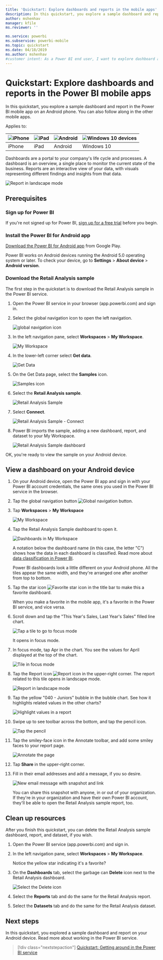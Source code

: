 ```yaml
---
title: 'Quickstart: Explore dashboards and reports in the mobile apps'
description: In this quickstart, you explore a sample dashboard and report in the Power BI mobile apps.
author: mshenhav
manager: kfile
ms.reviewer: ''

ms.service: powerbi
ms.subservice: powerbi-mobile
ms.topic: quickstart
ms.date: 04/18/2019
ms.author: mshenhav
#customer intent: As a Power BI end user, I want to explore dashboard and report capabilities in the mobile apps so I know what's possible.
---
```

# Quickstart: Explore dashboards and reports in the Power BI mobile apps
In this quickstart, you explore a sample dashboard and report in the Power BI mobile app on an Android phone. You can also follow along in the other mobile apps. 

Applies to:

| ![iPhone](./media/mobile-apps-quickstart-view-dashboard-report/iphone-logo-30-px.png) | ![iPad](./media/mobile-apps-quickstart-view-dashboard-report/ipad-logo-30-px.png) | ![Android](./media/mobile-apps-quickstart-view-dashboard-report/android-logo-30-px.png) | ![Windows 10 devices](./media/mobile-apps-quickstart-view-dashboard-report/win-10-logo-30-px.png) |
|:--- |:--- |:--- |:--- |
| iPhone | iPad | Android | Windows 10 |

Dashboards are a portal to your company's life cycle and processes. A dashboard is an overview, a single place to monitor the current state of the business. Reports are an interactive view of your data, with visuals representing different findings and insights from that data. 

![Report in landscape mode](././media/mobile-apps-quickstart-view-dashboard-report/power-bi-android-quickstart-report.png)

## Prerequisites

### Sign up for Power BI
If you're not signed up for Power BI, [sign up for a free trial](https://app.powerbi.com/signupredirect?pbi_source=web) before you begin.

### Install the Power BI for Android app
[Download the Power BI for Android app](http://go.microsoft.com/fwlink/?LinkID=544867) from Google Play.

Power BI works on Android devices running the Android 5.0 operating system or later. To check your device, go to **Settings** > **About device** > **Android version**.

### Download the Retail Analysis sample
The first step in the quickstart is to download the Retail Analysis sample in the Power BI service.

1. Open the Power BI service in your browser (app.powerbi.com) and sign in.

1. Select the global navigation icon to open the left navigation.

    ![global navigation icon](./media/mobile-apps-quickstart-view-dashboard-report/power-bi-android-quickstart-global-nav-icon.png)

2. In the left navigation pane, select **Workspaces** > **My Workspace**.

    ![My Workspace](./media/mobile-apps-quickstart-view-dashboard-report/power-bi-android-quickstart-my-workspace.png)

3. In the lower-left corner select **Get data**.
   
    ![Get Data](./media/mobile-apps-quickstart-view-dashboard-report/power-bi-get-data.png)

3. On the Get Data page, select the **Samples** icon.
   
   ![Samples icon](./media/mobile-apps-quickstart-view-dashboard-report/power-bi-samples-icon.png)

4. Select the **Retail Analysis sample**.
 
    ![Retail Analysis Sample](./media/mobile-apps-quickstart-view-dashboard-report/power-bi-rs.png)
 
8. Select **Connect**.  
  
   ![Retail Analysis Sample - Connect](./media/mobile-apps-quickstart-view-dashboard-report/retail16.png)
   
5. Power BI imports the sample, adding a new dashboard, report, and dataset to your My Workspace.
   
   ![Retail Analysis Sample dashboard](./media/mobile-apps-quickstart-view-dashboard-report/power-bi-service-opportunity-sample.png)

OK, you're ready to view the sample on your Android device.

## View a dashboard on your Android device
1. On your Android device, open the Power BI app and sign in with your Power BI account credentials, the same ones you used in the Power BI service in the browser.

1.  Tap the global navigation button ![Global navigation button](./media/mobile-apps-quickstart-view-dashboard-report/power-bi-iphone-global-nav-button.png).

2.  Tap **Workspaces** > **My Workspace**

    ![My Workspace](./media/mobile-apps-quickstart-view-dashboard-report/power-bi-android-quickstart-workspaces.png)

3. Tap the Retail Analysis Sample dashboard to open it.
 
    ![Dashboards in My Workspace](./media/mobile-apps-quickstart-view-dashboard-report/power-bi-android-quickstart-open-retail.png)
   
    A notation below the dashboard name (in this case, the letter "C") shows how the data in each dashboard is classified. Read more about [data classification in Power BI](../../service-data-classification.md).

    Power BI dashboards look a little different on your Android phone. All the tiles appear the same width, and they're arranged one after another from top to bottom.

4. Tap the star icon ![Favorite star icon](./media/mobile-apps-quickstart-view-dashboard-report/power-bi-android-quickstart-favorite-icon.png) in the title bar to make this a favorite dashboard.

    When you make a favorite in the mobile app, it's a favorite in the Power BI service, and vice versa.

4. Scroll down and tap the "This Year's Sales, Last Year's Sales" filled line chart.

    ![Tap a tile to go to focus mode](./media/mobile-apps-quickstart-view-dashboard-report/power-bi-android-quickstart-tap-tile-fave.png)

    It opens in focus mode.

7. In focus mode, tap Apr in the chart. You see the values for April displayed at the top of the chart.

    ![Tile in focus mode](./media/mobile-apps-quickstart-view-dashboard-report/power-bi-android-quickstart-tile-focus.png)

8. Tap the Report icon ![Report icon](./media/mobile-apps-quickstart-view-dashboard-report/power-bi-android-quickstart-report-icon.png) in the upper-right corner. The report related to this tile opens in landscape mode.

    ![Report in landscape mode](././media/mobile-apps-quickstart-view-dashboard-report/power-bi-android-quickstart-report.png)

9. Tap the yellow "040 - Juniors" bubble in the bubble chart. See how it highlights related values in the other charts? 

    ![Highlight values in a report](./media/mobile-apps-quickstart-view-dashboard-report/power-bi-android-quickstart-cross-highlight.png)

10. Swipe up to see toolbar across the bottom, and tap the pencil icon.

    ![Tap the pencil](./media/mobile-apps-quickstart-view-dashboard-report/power-bi-android-quickstart-tap-pencil.png)

11. Tap the smiley-face icon in the Annotate toolbar, and add some smiley faces to your report page.
 
    ![Annotate the page](./media/mobile-apps-quickstart-view-dashboard-report/power-bi-android-quickstart-annotate.png)

12. Tap **Share** in the upper-right corner.

1. Fill in their email addresses and add a message, if you so desire.  

    ![New email message with snapshot and link](./media/mobile-apps-quickstart-view-dashboard-report/power-bi-android-quickstart-send-snapshot.png)

    You can share this snapshot with anyone, in or out of your organization. If they're in your organization and have their own Power BI account, they'll be able to open the Retail Analysis sample report, too.

## Clean up resources

After you finish this quickstart, you can delete the Retail Analysis sample dashboard, report, and dataset, if you wish.

1. Open the Power BI service (app.powerbi.com) and sign in.

2. In the left navigation pane, select **Workspaces** > **My Workspace**.

    Notice the yellow star indicating it's a favorite?

3. On the **Dashboards** tab, select the garbage can **Delete** icon next to the Retail Analysis dashboard.

    ![Select the Delete icon](./media/mobile-apps-quickstart-view-dashboard-report/power-bi-android-quickstart-delete-retail.png)

4. Select the **Reports** tab and do the same for the Retail Analysis report.

5. Select the **Datasets** tab and do the same for the Retail Analysis dataset.


## Next steps

In this quickstart, you explored a sample dashboard and report on your Android device. Read more about working in the Power BI service. 

> [!div class="nextstepaction"]
> [Quickstart: Getting around in the Power BI service](../end-user-experience.md)

